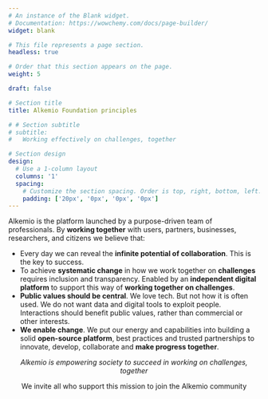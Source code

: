 ```yaml
---
# An instance of the Blank widget.
# Documentation: https://wowchemy.com/docs/page-builder/
widget: blank

# This file represents a page section.
headless: true

# Order that this section appears on the page.
weight: 5

draft: false

# Section title
title: Alkemio Foundation principles

# # Section subtitle
# subtitle:
#   Working effectively on challenges, together

# Section design
design:
  # Use a 1-column layout
  columns: '1'
  spacing:
    # Customize the section spacing. Order is top, right, bottom, left.
    padding: ['20px', '0px', '0px', '0px']
---
```

<p>
   Alkemio is the platform launched by a purpose-driven team of professionals. By <b>working together</b> with  users, partners, businesses, researchers, and citizens we believe that: 
</p>
<ul class="pl-3">
   <li>
      Every day we can reveal the <b>infinite potential of collaboration</b>. This is the key to success.
   </li>
   <li>
      To achieve <b>systematic change</b> in how we work together on <b>challenges</b> requires inclusion and transparency. Enabled by an <b>independent digital platform</b> to support this way of <b>working together on challenges</b>.
   </li>
   <li>
      <b>Public values should be central</b>. We love tech. But not how it is often used. We do not want data and digital tools to exploit people. Interactions should benefit public values, rather than commercial or other interests.
   </li>
   <li>
      <b>We enable change</b>. We put our energy and capabilities into building a solid <b>open-source platform</b>, best practices and trusted partnerships to innovate, develop, collaborate and <b>make progress together</b>. 
   </li>
</ul>
<p align="center"></p>
<p align="center">
   <i>Alkemio is empowering society to succeed in working on challenges, together</i> 
</p>
<p align="center">We invite all who support this mission to join the Alkemio community</p>
<br/>